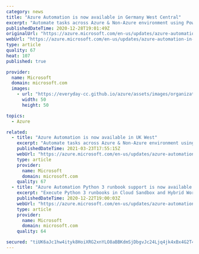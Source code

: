 ```yaml
---
category: news
title: "Azure Automation is now available in Germany West Central"
excerpt: "Automate tasks across Azure & Non-Azure environment using PowerShell and Python based scripts."
publishedDateTime: 2020-12-28T19:01:49Z
originalUrl: "https://azure.microsoft.com/en-us/updates/azure-automation-in-germany-west-central-region/"
webUrl: "https://azure.microsoft.com/en-us/updates/azure-automation-in-germany-west-central-region/"
type: article
quality: 67
heat: 107
published: true

provider:
  name: Microsoft
  domain: microsoft.com
  images:
    - url: "https://everyday-cc.github.io/azure/assets/images/organizations/microsoft.com-50x50.jpg"
      width: 50
      height: 50

topics:
  - Azure

related:
  - title: "Azure Automation is now available in UK West"
    excerpt: "Automate tasks across Azure & Non-Azure environment using PowerShell and Python based scripts. "
    publishedDateTime: 2021-03-23T17:55:15Z
    webUrl: "https://azure.microsoft.com/en-us/updates/azure-automation-in-uk-west-region/"
    type: article
    provider:
      name: Microsoft
      domain: microsoft.com
    quality: 67
  - title: "Azure Automation Python 3 runbook support is now available in public preview"
    excerpt: "Execute Python 3 runbooks in Cloud Sandbox and Hybrid Worker."
    publishedDateTime: 2020-12-22T19:00:03Z
    webUrl: "https://azure.microsoft.com/en-us/updates/azure-automation-python-3-public-preview/"
    type: article
    provider:
      name: Microsoft
      domain: microsoft.com
    quality: 64

secured: "tiUK6aJc1hw4ityk8HoiXRG2xnYLO8aBBKdmSjDbgvJc24Ljq4jk4xBx4G2T4YtcpnxcbAQBxl+3BLXJMWZmKY7EKvByPIIaXfSZ0qd0HdRhrLDu+oLIKv0nGR1HsVpgHq2+vThkz/+u9T4w37PzooAl+IlV17+GJIA/EX3RfvEXnS2CZeOzmGDwiB8XKdPmLcGd/RRVY00NCA0nAyM4LBPiOpUhDHNm/yfL05iyI9ygYfAQygHO4UkQxcuXFbUWnj8vUjLNRpqWX8juq8+1TODrNhMTDyyC+zRBVksRdjrJX4frZFQnUFjMD/HmppECpqSGW2j8Ih6ND6f3pwGWk2SoeON0UHXRsDdhOMb6u8o=;D5frayqItm+2Z1V4BDlpgQ=="
---
```


